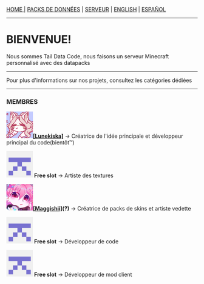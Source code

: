 <p><a href="../fr/index">HOME </a> | <a href="../fr/datapacks">    PACKS DE DONNÉES</a> | <a href="../fr/server">    SERVEUR</a> | <a href="../index">    ENGLISH</a> | <a href="../es/index">    ESPAÑOL</a></p>

<hr>

<h1>BIENVENUE!</h1>
<p>Nous sommes Tail Data Code, nous faisons un serveur Minecraft personnalisé avec des datapacks</p>

<hr>

<p>Pour plus d'informations sur nos projets, consultez les catégories dédiées</p>

<hr>

<h3>MEMBRES</h3>
<p><img src="/images/Lunekiska-70x70.png"/><b><a href= "https://twitter.com/lemq_ocp">[Lunekiska]</a></b> -> Créatrice de l'idée principale et développeur principal du code(bientôt™)</p>
    
  <p><img src="/images/free-slot-70x70.png"/><b> Free slot</b> -> Artiste des textures</p>
    
  <p><img src="/images/Maggishii-70x70.png"/><b><a href= "https://twitter.com/Maggishii">[Maggishii]</a>(?)</b> -> Créatrice de packs de skins et artiste vedette</p>
    
  <p><img src="/images/free-slot-70x70.png"/><b> Free slot</b> -> Développeur de code</p>
    
  <p><img src="/images/free-slot-70x70.png"/><b> Free slot</b> -> Développeur de mod client</p>
